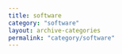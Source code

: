 ```yaml
---
title: software
category: "software"
layout: archive-categories
permalink: "category/software"
---
```

